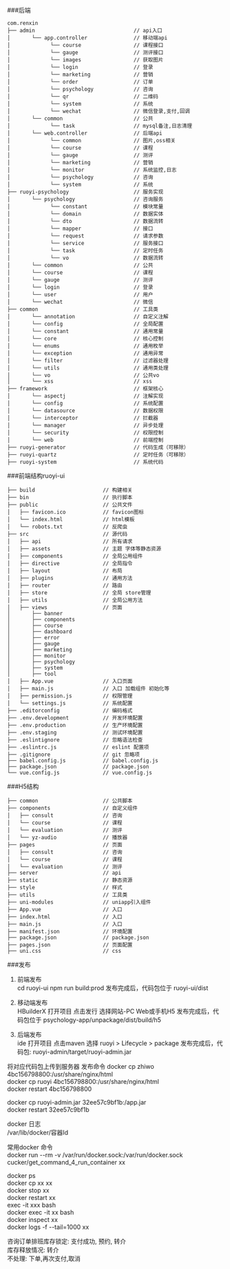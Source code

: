 ###后端
```
com.renxin     
├── admin                                // api入口
│       └── app.controller               // 移动端api
│             └── course                 // 课程接口
│             └── gauge                  // 测评接口
│             └── images                 // 获取图片
│             └── login                  // 登录
│             └── marketing              // 营销
│             └── order                  // 订单
│             └── psychology             // 咨询
│             └── qr                     // 二维码
│             └── system                 // 系统
│             └── wechat                 // 微信登录,支付,回调
│       └── common                       // 公共
│             └── task                   // mysql备注,日志清理
│       └── web.controller               // 后端api
│             └── common                 // 图片,oss相关
│             └── course                 // 课程
│             └── gauge                  // 测评
│             └── marketing              // 营销
│             └── monitor                // 系统监控,日志
│             └── psychology             // 咨询
│             └── system                 // 系统
├── ruoyi-psychology                     // 服务实现
│       └── psychology                   // 咨询服务
│             └── constant               // 模块常量
│             └── domain                 // 数据实体
│             └── dto                    // 数据流转
│             └── mapper                 // 接口
│             └── request                // 请求参数
│             └── service                // 服务接口
│             └── task                   // 定时任务
│             └── vo                     // 数据流转
│       └── common                       // 公共
│       └── course                       // 课程
│       └── gauge                        // 测评
│       └── login                        // 登录
│       └── user                         // 用户
│       └── wechat                       // 微信
├── common                               // 工具类
│       └── annotation                   // 自定义注解
│       └── config                       // 全局配置
│       └── constant                     // 通用常量
│       └── core                         // 核心控制
│       └── enums                        // 通用枚举
│       └── exception                    // 通用异常
│       └── filter                       // 过滤器处理
│       └── utils                        // 通用类处理
│       └── vo                           // 公共vo
│       └── xss                          // xss
├── framework                            // 框架核心
│       └── aspectj                      // 注解实现
│       └── config                       // 系统配置
│       └── datasource                   // 数据权限
│       └── interceptor                  // 拦截器
│       └── manager                      // 异步处理
│       └── security                     // 权限控制
│       └── web                          // 前端控制
├── ruoyi-generator                      // 代码生成（可移除）
├── ruoyi-quartz                         // 定时任务（可移除）
├── ruoyi-system                         // 系统代码
```

###前端结构ruoyi-ui
```
├── build                      // 构建相关  
├── bin                        // 执行脚本
├── public                     // 公共文件
│   ├── favicon.ico            // favicon图标
│   └── index.html             // html模板
│   └── robots.txt             // 反爬虫
├── src                        // 源代码
│   ├── api                    // 所有请求
│   ├── assets                 // 主题 字体等静态资源
│   ├── components             // 全局公用组件
│   ├── directive              // 全局指令
│   ├── layout                 // 布局
│   ├── plugins                // 通用方法
│   ├── router                 // 路由
│   ├── store                  // 全局 store管理
│   ├── utils                  // 全局公用方法
│   ├── views                  // 页面
│       ├── banner             
│       ├── components         
│       ├── course             
│       ├── dashboard          
│       ├── error              
│       ├── gauge              
│       ├── marketing          
│       ├── monitor            
│       ├── psychology         
│       ├── system             
│       ├── tool               
│   ├── App.vue                // 入口页面
│   ├── main.js                // 入口 加载组件 初始化等
│   ├── permission.js          // 权限管理
│   └── settings.js            // 系统配置
├── .editorconfig              // 编码格式
├── .env.development           // 开发环境配置
├── .env.production            // 生产环境配置
├── .env.staging               // 测试环境配置
├── .eslintignore              // 忽略语法检查
├── .eslintrc.js               // eslint 配置项
├── .gitignore                 // git 忽略项
├── babel.config.js            // babel.config.js
├── package.json               // package.json
└── vue.config.js              // vue.config.js
```

###H5结构
```
├── common                     // 公共脚本
├── components                 // 自定义组件  
│   ├── consult                // 咨询
│   └── course                 // 课程
│   └── evaluation             // 测评
│   └── yz-audio               // 播放器
├── pages                      // 页面
│   ├── consult                // 咨询
│   └── course                 // 课程
│   └── evaluation             // 测评
├── server                     // api 
├── static                     // 静态资源 
├── style                      // 样式 
├── utils                      // 工具类 
├── uni-modules                // uniapp引入组件 
├── App.vue                    // 入口
├── index.html                 // 入口
├── main.js                    // 入口
├── manifest.json              // 环境配置
├── package.json               // package.json
├── pages.json                 // 页面配置
├── uni.css                    // css
```

###发布
1.  前端发布  
    cd ruoyi-ui
    npm run build:prod
    发布完成后，代码包位于 ruoyi-ui/dist
    
2.  移动端发布  
    HBuilderX 打开项目
    点击发行
    选择网站-PC Web或手机H5
    发布完成后，代码包位于 psychology-app/unpackage/dist/build/h5
    
3.  后端发布  
    ide 打开项目
    点击maven 选择 ruoyi > Lifecycle > package
    发布完成后，代码包: ruoyi-admin/target/ruoyi-admin.jar

将对应代码包上传到服务器
发布命令
docker  cp zhiwo  4bc156798800:/usr/share/nginx/html  
docker cp ruoyi  4bc156798800:/usr/share/nginx/html  
docker restart 4bc156798800  

docker cp  ruoyi-admin.jar   32ee57c9bf1b:/app.jar  
docker  restart 32ee57c9bf1b  

docker 日志  
/var/lib/docker/容器Id  

常用docker 命令  
docker run --rm -v /var/run/docker.sock:/var/run/docker.sock cucker/get_command_4_run_container xx   

docker ps  
docker cp xx xx  
docker stop xx  
docker restart xx  
exec  -it xxx  bash  
docker exec  -it xx  bash  
docker inspect xx  
docker logs -f --tail=1000 xx  

咨询订单排班库存锁定: 支付成功, 预约, 转介  
库存释放情况: 转介  
不处理: 下单,再次支付,取消  
